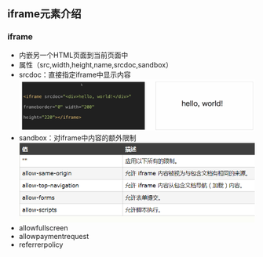 ## iframe元素介绍

### iframe
- 内嵌另一个HTML页面到当前页面中
- 属性（src,width,height,name,srcdoc,sandbox）
- srcdoc：直接指定iframe中显示内容
  ![](/html/images/iframe1.png)
- sandbox：对iframe中内容的额外限制
  ![](/html/images/iframe2.png)
- allowfullscreen
- allowpaymentrequest
- referrerpolicy
